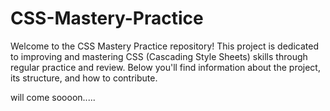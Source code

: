 # CSS-Mastery-Practice

Welcome to the CSS Mastery Practice repository! This project is dedicated to improving and mastering CSS (Cascading Style Sheets) skills through regular practice and review. Below you'll find information about the project, its structure, and how to contribute.

will come soooon.....
